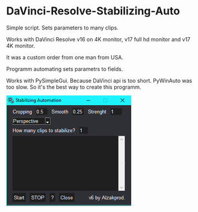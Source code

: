 # DaVinci-Resolve-Stabilizing-Auto
Simple script. Sets parameters to many clips.


Works with DaVinci Resolve v16 on 4K monitor, v17 full hd monitor and v17 4K monitor.

It was a custom order from one man from USA. 

Programm automating sets parametrs to fields.

Works with PySimpleGui. Because DaVinci api is too short. PyWinAuto was too slow. So it's the best way to create this programm.

<img src="https://github.com/JoraAlzak/DaVinci-Resolve-Stabilizing-Auto/blob/master/example%20png/davinci%20example.png?raw=true">
